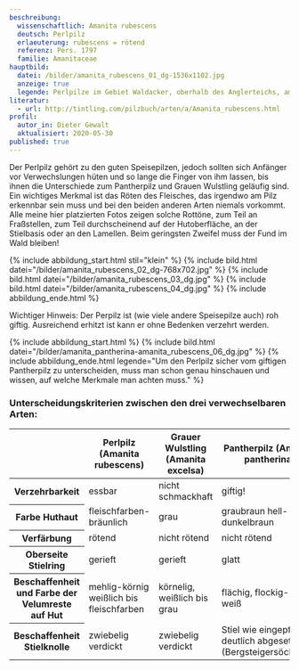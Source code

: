 ```yaml
---
beschreibung:
  wissenschaftlich: Amanita rubescens
  deutsch: Perlpilz
  erlaeuterung: rubescens = rötend
  referenz: Pers. 1797
  familie: Amanitaceae
hauptbild:
  datei: /bilder/amanita_rubescens_01_dg-1536x1102.jpg
  anzeige: true
  legende: Perlpilze im Gebiet Waldacker, oberhalb des Anglerteichs, am 11.06.2016
literatur:
  - url: http://tintling.com/pilzbuch/arten/a/Amanita_rubescens.html
profil:
  autor_in: Dieter Gewalt
  aktualisiert: 2020-05-30
published: true
---
```

Der Perlpilz gehört zu den guten Speisepilzen, jedoch sollten sich Anfänger vor Verwechslungen hüten und so lange die Finger von ihm lassen, bis ihnen die Unterschiede zum Pantherpilz und Grauen Wulstling geläufig sind. Ein wichtiges Merkmal ist das Röten des Fleisches, das irgendwo am Pilz erkennbar sein muss und bei den beiden anderen Arten niemals vorkommt. Alle meine hier platzierten Fotos zeigen solche Rottöne, zum Teil an Fraßstellen, zum Teil durchscheinend auf der Hutoberfläche, an der Stielbasis oder an den Lamellen. Beim geringsten Zweifel muss der Fund im Wald bleiben!

{% include abbildung_start.html stil="klein" %}
{% include bild.html datei="/bilder/amanita_rubescens_02_dg-768x702.jpg" %}
{% include bild.html datei="/bilder/amanita_rubescens_03_dg.jpg" %}
{% include bild.html datei="/bilder/amanita_rubescens_04_dg.jpg" %}
{% include abbildung_ende.html %}

Wichtiger Hinweis: Der Perpilz ist (wie viele andere Speisepilze auch) roh giftig. Ausreichend erhitzt ist kann er ohne Bedenken verzehrt werden.

{% include abbildung_start.html %}
{% include bild.html datei="/bilder/amanita_pantherina-amanita_rubescens_06_dg.jpg" %}
{% include abbildung_ende.html legende="Um den Perlpilz sicher vom giftigen Pantherpilz zu unterscheiden, muss man schon genau hinschauen und wissen, auf welche Merkmale man achten muss." %}

### Unterscheidungskriterien zwischen den drei verwechselbaren Arten:

<div class="table-responsive">
  <table class="table">
    <thead>
      <tr>
        <th> </th>
        <th>Perlpilz (Amanita rubescens)</th>
        <th>Grauer Wulstling (Amanita excelsa)</th>
        <th>Pantherpilz (Amanita pantherina)</th>
      </tr>
    </thead>
    <tbody>
      <tr>
        <th>Verzehrbarkeit</th>
        <td>essbar</td>
        <td>nicht schmackhaft</td>
        <td>giftig!</td>
      </tr>
      <tr>
        <th>Farbe Huthaut</th>
        <td>fleischfarben-bräunlich</td>
        <td>grau</td>
        <td>graubraun	hell- bis dunkelbraun</td>
      </tr>
      <tr>
        <th>Verfärbung</th>
        <td>rötend</td>
        <td>nicht rötend</td>
        <td>nicht rötend</td>
      </tr>
      <tr>
        <th>Oberseite Stielring</th>
        <td>gerieft</td>
        <td>gerieft</td>
        <td>glatt</td>
      </tr>
      <tr>
        <th>Beschaffenheit und Farbe der Velumreste auf Hut</th>
        <td>mehlig-körnig weißlich bis fleischfarben</td>
        <td>körnelig, weißlich bis grau</td>
        <td>flächig, flockig-häutig, weiß</td>
      </tr>
      <tr>
        <th>Beschaffenheit Stielknolle</th>
        <td>zwiebelig verdickt</td>
        <td>zwiebelig verdickt</td>
        <td>Stiel wie eingepfropft, deutlich abgesetzt (Bergsteigersöckchen)</td>
      </tr>
    </tbody>
  </table>
</div>
